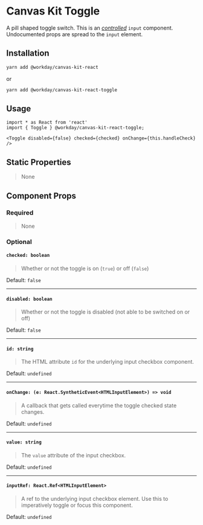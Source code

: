 # Canvas Kit Toggle

A pill shaped toggle switch. This is an
[_controlled_](https://reactjs.org/docs/forms.html#controlled-components) `input` component.
Undocumented props are spread to the `input` element.

## Installation

```sh
yarn add @workday/canvas-kit-react
```

or

```sh
yarn add @workday/canvas-kit-react-toggle
```

## Usage

```tsx
import * as React from 'react'
import { Toggle } @workday/canvas-kit-react-toggle;

<Toggle disabled={false} checked={checked} onChange={this.handleCheck} />
```

## Static Properties

> None

## Component Props

### Required

> None

### Optional

#### `checked: boolean`

> Whether or not the toggle is on (`true`) or off (`false`)

Default: `false`

---

#### `disabled: boolean`

> Whether or not the toggle is disabled (not able to be switched on or off)

Default: `false`

---

#### `id: string`

> The HTML attribute `id` for the underlying input checkbox component.

Default: `undefined`

---

#### `onChange: (e: React.SyntheticEvent<HTMLInputElement>) => void`

> A callback that gets called everytime the toggle checked state changes.

Default: `undefined`

---

#### `value: string`

> The `value` attribute of the input checkbox.

Default: `undefined`

---

#### `inputRef: React.Ref<HTMLInputElement>`

> A ref to the underlying input checkbox element. Use this to imperatively toggle or focus this
> component.

Default: `undefined`
